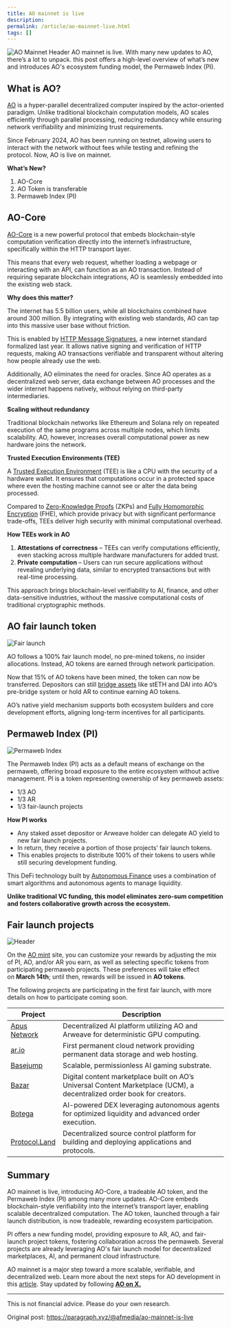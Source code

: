 ```yaml
---
title: AO mainnet is live
description:
permalink: /article/ao-mainnet-live.html
tags: []
---
```


![AO Mainnet Header](/static/images/ao-mainnet-header.webp)
AO mainnet is live. With many new updates to AO, there’s a lot to unpack. this post offers a high-level overview of what’s new and introduces AO's ecosystem funding model, the Permaweb Index (PI).

## What is AO?

[AO](https://ao.arweave.net/#/) is a hyper-parallel decentralized computer inspired by the actor-oriented paradigm. Unlike traditional blockchain computation models, AO scales efficiently through parallel processing, reducing redundancy while ensuring network verifiability and minimizing trust requirements.

Since February 2024, AO has been running on testnet, allowing users to interact with the network without fees while testing and refining the protocol. Now, AO is live on mainnet.

**What’s New?**

1. AO-Core
2. AO Token is transferable
3. Permaweb Index (PI)

## AO-Core

[AO-Core](https://mirror.xyz/0x1EE4bE8670E8Bd7E9E2E366F530467030BE4C840/ot6Tu0GduY4_kKhoVw9rNPLOPix8DS_Z_3tBPhCK_v0) is a new powerful protocol that embeds blockchain-style computation verification directly into the internet’s infrastructure, specifically within the HTTP transport layer.

This means that every web request, whether loading a webpage or interacting with an API, can function as an AO transaction. Instead of requiring separate blockchain integrations, AO is seamlessly embedded into the existing web stack.

**Why does this matter?**

The internet has 5.5 billion users, while all blockchains combined have around 300 million. By integrating with existing web standards, AO can tap into this massive user base without friction.

This is enabled by [HTTP Message Signatures](https://oauth.net/http-signatures/), a new internet standard formalized last year. It allows native signing and verification of HTTP requests, making AO transactions verifiable and transparent without altering how people already use the web.

Additionally, AO eliminates the need for oracles. Since AO operates as a decentralized web server, data exchange between AO processes and the wider internet happens natively, without relying on third-party intermediaries.

**Scaling without redundancy**

Traditional blockchain networks like Ethereum and Solana rely on repeated execution of the same programs across multiple nodes, which limits scalability. AO, however, increases overall computational power as new hardware joins the network.

**Trusted Execution Environments (TEE)**

A [Trusted Execution Environment](https://en.wikipedia.org/wiki/Trusted_execution_environment) (TEE) is like a CPU with the security of a hardware wallet. It ensures that computations occur in a protected space where even the hosting machine cannot see or alter the data being processed.

Compared to [Zero-Knowledge Proofs](https://en.wikipedia.org/wiki/Zero-knowledge_proof) (ZKPs) and [Fully Homomorphic Encryption](https://en.wikipedia.org/wiki/Homomorphic_encryption#Fully_homomorphic_encryption) (FHE), which provide privacy but with significant performance trade-offs, TEEs deliver high security with minimal computational overhead.

**How TEEs work in AO**

1. **Attestations of correctness** – TEEs can verify computations efficiently, even stacking across multiple hardware manufacturers for added trust.
2. **Private computation** – Users can run secure applications without revealing underlying data, similar to encrypted transactions but with real-time processing.

This approach brings blockchain-level verifiability to AI, finance, and other data-sensitive industries, without the massive computational costs of traditional cryptographic methods.

## AO fair launch token

![Fair launch](/static/images/ao-fair-launch.png)

AO follows a 100% fair launch model, no pre-mined tokens, no insider allocations. Instead, AO tokens are earned through network participation.

Now that 15% of AO tokens have been mined, the token can now be transferred. Depositors can still [bridge assets](https://ao.arweave.net/#/mint/deposits/) like stETH and DAI into AO’s pre-bridge system or hold AR to continue earning AO tokens.

AO’s native yield mechanism supports both ecosystem builders and core development efforts, aligning long-term incentives for all participants.

## Permaweb Index (PI)

![Permaweb Index](/static/images/pi.png)

The Permaweb Index (PI) acts as a default means of exchange on the permaweb, offering broad exposure to the entire ecosystem without active management. PI is a token representing ownership of key permaweb assets:

- 1/3 AO
- 1/3 AR
- 1/3 fair-launch projects

**How PI works**

- Any staked asset depositor or Arweave holder can delegate AO yield to new fair launch projects.
- In return, they receive a portion of those projects’ fair launch tokens.
- This enables projects to distribute 100% of their tokens to users while still securing development funding.

This DeFi technology built by [Autonomous Finance](https://www.autonomous.finance/) uses a combination of smart algorithms and autonomous agents to manage liquidity.

**Unlike traditional VC funding, this model eliminates zero-sum competition and fosters collaborative growth across the ecosystem.**

## Fair launch projects

![Header](/static/images/fair-projects.webp)

On the [AO mint](https://ao.arweave.net/#/mint/yield/) site, you can customize your rewards by adjusting the mix of PI, AO, and/or AR you earn, as well as selecting specific tokens from participating permaweb projects. These preferences will take effect on **March 14th**; until then, rewards will be issued in **AO tokens**.

The following projects are participating in the first fair launch, with more details on how to participate coming soon.

| **Project**                                 | **Description**                                                                                                         |
| ------------------------------------------- | ----------------------------------------------------------------------------------------------------------------------- |
| [Apus Network](https://www.apus.network/#/) | Decentralized AI platform utilizing AO and Arweave for deterministic GPU computing.                                     |
| [ar.io](https://ar.io/)                     | First permanent cloud network providing permanent data storage and web hosting.                                         |
| [Basejump](https://basejump.xyz/home)       | Scalable, permissionless AI gaming substrate.                                                                           |
| [Bazar](https://bazar.arweave.net/)         | Digital content marketplace built on AO’s Universal Content Marketplace (UCM), a decentralized order book for creators. |
| [Botega](https://botega.defi.ao/)           | AI-powered DEX leveraging autonomous agents for optimized liquidity and advanced order execution.                       |
| [Protocol.Land](https://protocol.land/)     | Decentralized source control platform for building and deploying applications and protocols.                            |

## Summary

AO mainnet is live, introducing AO-Core, a tradeable AO token, and the Permaweb Index (PI) among many more updates. AO-Core embeds blockchain-style verifiability into the internet’s transport layer, enabling scalable decentralized computation. The AO token, launched through a fair launch distribution, is now tradeable, rewarding ecosystem participation.

PI offers a new funding model, providing exposure to AR, AO, and fair-launch project tokens, fostering collaboration across the permaweb. Several projects are already leveraging AO's fair launch model for decentralized marketplaces, AI, and permanent cloud infrastructure.

AO mainnet is a major step toward a more scalable, verifiable, and decentralized web. Learn more about the next steps for AO development in this [article](https://x.com/aoTheComputer/status/1888776191043137748). Stay updated by following **[AO on X.](https://x.com/aoTheComputer)**

---

This is not financial advice. Please do your own research.

Original post: https://paragraph.xyz/@afmedia/ao-mainnet-is-live
